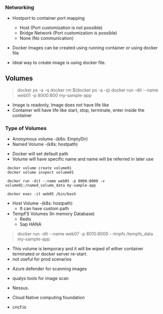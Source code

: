 
### Networking
* Hostport to container port mapping
  - Host (Port customization is not possible)
  - Bridge Network (Port customization is possible)
  - None (No communication)

* Docker Images can be created using running container or using docker file
* Ideal way to create image is using docker file.

## Volumes
> docker ps -a -q
> docker rm $(docker ps -a -q)
> docker run -dit --name web01 -p 8000:800 my-sample-app

* Image is readonly, Image does not have life like
* Container will have life like start, stop, terminate, enter inside the container

### Type of Volumes
* Anonymous volume -(k8s: EmptyDir)
* Named Volume -(k8s: hostpath)
 - Docker will set default path
 - Volume will have specific name and name will be referred in later use

```
 docker volume create volume01
 docker volume inspect volume01

 docker run -dit --name web05 -p 8008:8000 -v volume01:/named_volume_data my-sample-app

 docker exec -it web05 /bin/bash
 ```
* Host Volume -(k8s: hostpath)
   - It can have custom path
* TempFS Volumes  (In memory Database)
    - Redis 
    - Sap HANA

 >   docker run -dit --name web07 -p 8010:8000 --tmpfs /tempfs_data my-sample-app

   - This volume is temporary and it will be wiped of either container terminated or docker server re-start.
   - not useful for prod scenarios


* Azure defender for scanning images
* qualys tools for image scan
* Nessus.

* Cloud Native computing foundation
* cncf.io